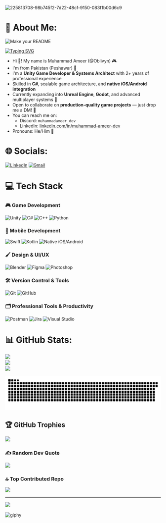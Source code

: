 ![225813708-98b745f2-7d22-48cf-9150-083f1b00d6c9](https://github.com/user-attachments/assets/6430bd12-bda5-4e22-abb2-2620f7318ac7)

###



# 💫 About Me:

<p align=”center”>

<img width="1834" alt="Make your README" src="https://github.com/user-attachments/assets/57edbb78-ea09-4d4d-ae37-798035aa4707" />


</p>

[![Typing SVG](https://readme-typing-svg.demolab.com?font=Fira+Code&weight=900&size=30&duration=2000&pause=1000&color=00F5FF&width=600&lines=I'm+Muhammad+Ameer+(Oblivyn);Unity+Developer;Game+Systems+Architect;Native+iOS%2FAndroid+Integration;Unity+Game+Developer;Loves+to+Code)](https://git.io/typing-svg)


- Hi 👋! My name is Muhammad Ameer (@Oblivyn) 🎮
- I'm from Pakistan (Peshawar) 📍
- I'm a **Unity Game Developer & Systems Architect** with 2+ years of professional experience
- Skilled in **C#**, scalable game architecture, and **native iOS/Android integration**
- Currently expanding into **Unreal Engine**, **Godot**, and advanced multiplayer systems 👾
- Open to collaborate on **production-quality game projects** — just drop me a DM! 🫡
- You can reach me on:  
  - Discord: `muhammadameer_dev`  
  - LinkedIn: [linkedin.com/in/muhammad-ameer-dev]((https://www.linkedin.com/in/muhammad-ameer-dev/))
- Pronouns: He/Him 🧠


# 🌐 Socials:
[![LinkedIn](https://img.shields.io/badge/LinkedIn-%230077B5.svg?logo=linkedin&logoColor=white)](https://www.linkedin.com/in/muhammad-ameer-dev) 
[![Gmail](https://img.shields.io/badge/Gmail-D14836?logo=gmail&logoColor=white)](mailto:muhammad.ameer.muhtashim@gmail.com)

# 💻 Tech Stack

### 🎮 Game Development
![Unity](https://img.shields.io/badge/Unity-000000?style=for-the-badge&logo=unity&logoColor=white)
![C#](https://img.shields.io/badge/C%23-239120?style=for-the-badge&logo=csharp&logoColor=white)
![C++](https://img.shields.io/badge/C++-00599C?style=for-the-badge&logo=c%2B%2B&logoColor=white)
![Python](https://img.shields.io/badge/Python-3670A0?style=for-the-badge&logo=python&logoColor=ffdd54)

### 📱 Mobile Development
![Swift](https://img.shields.io/badge/Swift-FA7343?style=for-the-badge&logo=swift&logoColor=white)
![Kotlin](https://img.shields.io/badge/Kotlin-0095D5?style=for-the-badge&logo=kotlin&logoColor=white)
![Native iOS/Android](https://img.shields.io/badge/Native-iOS/Android-1abc9c?style=for-the-badge)

### 🖌 Design & UI/UX
![Blender](https://img.shields.io/badge/Blender-F5792A?style=for-the-badge&logo=blender&logoColor=white)
![Figma](https://img.shields.io/badge/Figma-F24E1E?style=for-the-badge&logo=figma&logoColor=white)
![Photoshop](https://img.shields.io/badge/Photoshop-31A8FF?style=for-the-badge&logo=adobe-photoshop&logoColor=white)

### 🛠 Version Control & Tools
![Git](https://img.shields.io/badge/Git-F05033?style=for-the-badge&logo=git&logoColor=white)
![GitHub](https://img.shields.io/badge/GitHub-121011?style=for-the-badge&logo=github&logoColor=white)

### 🗂 Professional Tools & Productivity
![Postman](https://img.shields.io/badge/Postman-FF6C37?style=for-the-badge&logo=postman&logoColor=white)
![Jira](https://img.shields.io/badge/Jira-0052CC?style=for-the-badge&logo=jira&logoColor=white)
![Visual Studio](https://img.shields.io/badge/VS%20Community-5C2D91?style=for-the-badge&logo=visual-studio&logoColor=white)


# 📊 GitHub Stats:

![](https://github-readme-stats.vercel.app/api?username=HakashiKatake&theme=dark&hide_border=false&include_all_commits=true&count_private=false)<br/>
![](https://github-readme-streak-stats.herokuapp.com/?user=HakashiKatake&theme=dark&hide_border=false)<br/>
![](https://github-readme-stats.vercel.app/api/top-langs/?username=HakashiKatake&theme=dark&hide_border=false&include_all_commits=true&count_private=false&layout=compact)

<img alt="GitHub Snake" src="https://raw.githubusercontent.com/HakashiKatake/HakashiKatake/output/github-contribution-grid-snake-dark.svg" />


## 🏆 GitHub Trophies
![](https://github-profile-trophy.vercel.app/?username=HakashiKatake&theme=radical&no-frame=false&no-bg=false&margin-w=4)

### ✍️ Random Dev Quote
![](https://quotes-github-readme.vercel.app/api?type=horizontal&theme=radical)

### 🔝 Top Contributed Repo
![](https://github-contributor-stats.vercel.app/api?username=HakashiKatake&limit=5&theme=dark&combine_all_yearly_contributions=true)

---
[![](https://visitcount.itsvg.in/api?id=HakashiKatake&icon=0&color=0)](https://visitcount.itsvg.in)

<!-- Proudly created with GPRM ( https://gprm.itsvg.in ) -->

![giphy](https://github.com/user-attachments/assets/4b1fac6b-bed8-4264-85c8-8638051c6df5)


###

